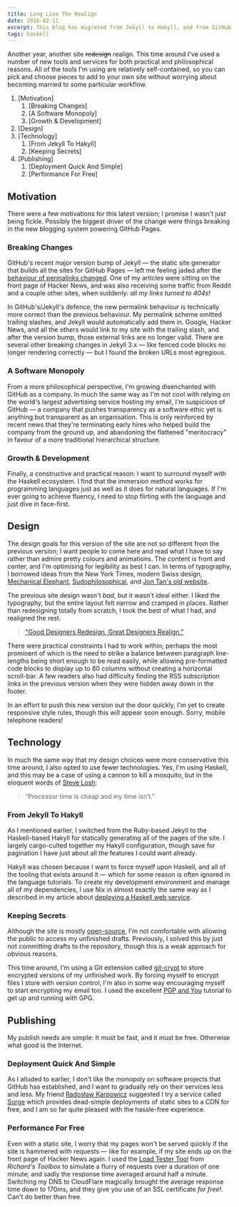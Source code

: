 ```yaml
---
title: Long Live The Realign
date: 2016-02-11
excerpt: This blog has migrated from Jekyll to Hakyll, and from GitHub Pages to Surge. Here's a look at the motivations for the switch, and the hacker toys running under the hood.
tags: haskell
---
```


<span class="run-in"><span class="drop">A</span>nother year</span>, another site
~~redesign~~ realign. This time around I've used a number of new tools and
services for both practical and philosophical reasons. All of the tools I'm
using are relatively self-contained, so you can pick and choose pieces to add to
your own site without worrying about becoming married to some particular
workflow.

1. [Motivation]
    1. [Breaking Changes]
    2. [A Software Monopoly]
    3. [Growth & Development]
2. [Design]
3. [Technology]
    1. [From Jekyll To Hakyll]
    2. [Keeping Secrets]
4. [Publishing]
    1. [Deployment Quick And Simple]
    2. [Performance For Free]

## Motivation

There were a few motivations for this latest version; I promise I wasn't just
being fickle. Possibly the biggest driver of the change were things breaking in
the new blogging system powering GitHub Pages.

### Breaking Changes

GitHub's recent major version bump of Jekyll — the static site generator that
builds all the sites for GitHub Pages — left me feeling jaded after the
[behaviour of permalinks changed][github]. One of my articles were sitting on
the front page of Hacker News, and was also receiving some traffic from Reddit
and a couple other sites, when suddenly: *all my links turned to 404s!*

In GitHub's/Jekyll's defence, the new permalink behaviour is technically more
correct than the previous behaviour. My permalink scheme omitted trailing
slashes, and Jekyll would automatically add them in. Google, Hacker News, and
all the others would link to my site with the trailing slash, and after the
version bump, those external links are no longer valid. There are several other
breaking changes in Jekyll 3.x — like fenced code blocks no longer rendering
correctly — but I found the broken URLs most egregious.

### A Software Monopoly

From a more philosophical perspective, I'm growing disenchanted with GitHub as a
company. In much the same way as I'm not cool with relying on the world's
largest advertising service hosting my email, I'm suspicious of GitHub — a
company that pushes transparency as a software ethic yet is anything but
transparent as an organisation. This is only reinforced by recent news that
they're terminating early hires who helped build the company from the ground up,
and abandoning the flattened "meritocracy" in favour of a more traditional
hierarchical structure.

### Growth & Development

Finally, a constructive and practical reason: I want to surround myself with the
Haskell ecosystem. I find that the immersion method works for programming
languages just as well as it does for natural languages. If I'm ever going to
achieve fluency, I need to stop flirting with the language and just dive in
face-first.

## Design

The design goals for this version of the site are not so different from the
previous version; I want people to come here and read what I have to say rather
than admire pretty colours and animations. The content is front and center, and
I'm optimising for legibility as best I can. In terms of typography, I borrowed
ideas from the New York Times, modern Swiss design, [Mechanical
Elephant][mechelephant], [Sudophilosophical][sudophilosophical], and [Jon Tan's
old website][jontan].

The previous site design wasn't *bad*, but it wasn't ideal either. I liked the
typography, but the entire layout felt narrow and cramped in places. Rather than
redesigning totally from scratch, I took the best of what I had, and realigned
the rest.

> ["Good Designers Redesign, Great Designers Realign."][cameronmoll]

There were practical constraints I had to work within; perhaps the most
prominent of which is the need to strike a balance between paragraph
line-lengths being short enough to be read easily, while allowing pre-formatted
code blocks to display up to 80 columns without creating a horizontal
scroll-bar. A few readers also had difficulty finding the RSS subscription links
in the previous version when they were hidden away down in the footer.

In an effort to push this new version out the door quickly, I'm yet to create
responsive style rules, though this will appear soon enough. Sorry, mobile
telephone readers!

## Technology

In much the same way that my design choices were more conservative this time
around, I also opted to use fewer technologies. Yes, I'm using Haskell, and this
may be a case of using a cannon to kill a mosquito, but in the eloquent words of
[Steve Losh][stevelosh]:

> “Processor time is cheap and my time isn’t.”

### From Jekyll To Hakyll

As I mentioned earlier, I switched from the Ruby-based Jekyll to the
Haskell-based Hakyll for statically generating all of the pages of the site. I
largely cargo-culted together my Hakyll configuration, though save for
pagination I have just about all the features I could want already.

Hakyll was chosen because I want to force myself upon Haskell, and all of the
tooling that exists around it — which for some reason is often ignored in the
language tutorials. To create my development environment and manage all of my
dependencies, I use Nix in almost exactly the same way as I described in my
article about [deploying a Haskell web service][yesodtutorial].

### Keeping Secrets

Although the site is mostly [open-source][opensource], I'm not comfortable with
allowing the public to access my unfinished drafts. Previously, I solved this by
just not committing drafts to the repository, though this is a weak approach for
obvious reasons.

This time around, I'm using a Git extension called [git-crypt][gitcrypt] to
store encrypted versions of my unfinished work. By forcing myself to encrypt
files I store with version control, I'm also in some way encouraging myself to
start encrypting my email too. I used the excellent [PGP and You][pgpandyou]
tutorial to get up and running with GPG.

## Publishing

My publish needs are simple: It must be fast, and it must be free. Otherwise
what good is the Internet.

### Deployment Quick And Simple

As I alluded to earlier, I don't like the monopoly on software projects that
GitHub has established, and I want to gradually rely on their services less and
less. My friend [Radosław Karpowicz][vulnsec] suggested I try a service called
[Surge][surge] which provides dead-simple deployments of static sites to a CDN
for free, and I am so far quite pleased with the hassle-free experience.

### Performance For Free

Even with a static site, I worry that my pages won't be served quickly if the
site is hammered with requests — like for example, if my site ends up on the
front page of Hacker News again. I used the [Load Tester Tool][loadtester] from
*Richard's Toolbox* to simulate a flurry of requests over a duration of one
minute, and sadly the response time averaged around half a minute. Switching my
DNS to CloudFlare magically brought the average response time down to 170ms, and
they give you use of an SSL certificate *for free!*. Can't do better than free.

[github]: https://github.com/jekyll/jekyll/issues/4440
[mechelephant]: http://mechanical-elephant.com/
[sudophilosophical]: http://sudophilosophical.com/
[jontan]: http://v1.jontangerine.com/about/
[cameronmoll]: http://alistapart.com/article/redesignrealign
[yesodtutorial]: https://jezenthomas.com/deploying-a-haskell-web-service-with-nix/
[opensource]: https://github.com/jezen/jezenthomas.com
[vulnsec]: https://vulnsec.com/
[surge]: https://surge.sh/
[loadtester]: http://loadtestertool.com/
[gitcrypt]: https://github.com/AGWA/git-crypt
[stevelosh]: http://stevelosh.com/projects/stevelosh-com/#implementation
[pgpandyou]: https://robots.thoughtbot.com/pgp-and-you
